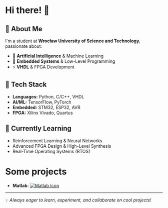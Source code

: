 # Hi there! 👋

## 🚀 About Me
I'm a student at **Wrocław University of Science and Technology**, passionate about:
- 🤖 **Artificial Intelligence** & Machine Learning
- 🔧 **Embedded Systems** & Low-Level Programming
- ⚡ **VHDL** & FPGA Development

## 🔨 Tech Stack
- **Languages:** Python, C/C++, VHDL
- **AI/ML:** TensorFlow, PyTorch
- **Embedded:** STM32, ESP32, AVR
- **FPGA:** Xilinx Vivado, Quartus

## 🌱 Currently Learning
- Reinforcement Learning & Neural Networks
- Advanced FPGA Design & High-Level Synthesis
- Real-Time Operating Systems (RTOS)

# Some projects

- **Matlab**: [![Matlab Icon](https://upload.wikimedia.org/wikipedia/commons/2/21/Matlab_Logo.png)](https://github.com/Azarion24/Matlab) 

---
💡 *Always eager to learn, experiment, and collaborate on cool projects!*
